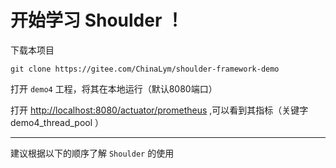 # 开始学习 Shoulder ！

下载本项目

```
git clone https://gitee.com/ChinaLym/shoulder-framework-demo
```

打开 `demo4` 工程，将其在本地运行（默认8080端口）

打开 [http://localhost:8080/actuator/prometheus](http://localhost:8080/actuator/prometheus) ,可以看到其指标（关键字 demo4_thread_pool ）

---

建议根据以下的顺序了解 `Shoulder` 的使用
